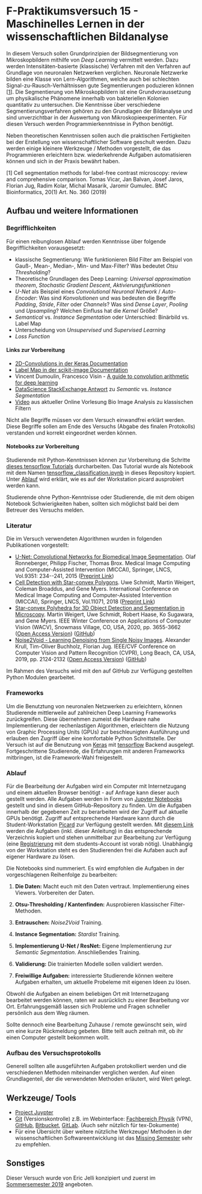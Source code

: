# F-Praktikumsversuch 15 - Maschinelles Lernen in der wissenschaftlichen Bildanalyse
In diesem Versuch sollen Grundprinzipien der Bildsegmentierung von Mikroskopbildern mithilfe von *Deep Learning* vermittelt werden. Dazu werden Intensitäten-basierte (klassische) Verfahren mit den Verfahren auf Grundlage von neuronalen Netzwerken verglichen. Neuronale Netzwerke bilden eine Klasse von Lern-Algorithmen, welche auch bei schlechten Signal-zu-Rausch-Verhältnissen gute Segmentierungen poduzieren können [[1](https://bmcbioinformatics.biomedcentral.com/track/pdf/10.1186/s12859-019-2880-8)]. Die Segmentierung von Mikroskopbildern ist eine Grundvoraussetzung um physikalische Phänomene innerhalb von bakteriellen Kolonien quantitativ zu untersuchen. Die Kenntnisse über verschiedene Segmentierungsverfahren gehören zu den Grundlagen der Bildanalyse und sind unverzichtbar in der Auswertung von Mikroskopieexperimenten. Für diesen Versuch werden Programmierkenntnisse in Python benötigt.

Neben theoretischen Kenntnissen sollen auch die praktischen Fertigkeiten bei der Erstellung von wissenschaftlicher Software geschult werden. Dazu werden einige kleinere Werkzeuge / Methoden vorgestellt, die das Programmieren erleichtern bzw. wiederkehrende Aufgaben automatisieren können und sich in der Praxis bewährt haben.

[1] Cell segmentation methods for label-free contrast microscopy: review and comprehensive comparison. Tomas Vicar, Jan Balvan, Josef Jaros, Florian Jug, Radim Kolar, Michal Masarik, Jaromir Gumulec.
BMC Bioinformatics, 20(1) Art. No. 360 (2019) 

## Aufbau und weitere Informationen
### Begrifflichkeiten
Für einen reibunglosen Ablauf werden Kenntnisse über folgende Begrifflichkeiten vorausgesetzt:
- klassische Segmentierung: Wie funktionieren Bild Filter am Beispiel von Gauß-, Mean-, Median-, Min- und Max-Filter? Was bedeutet *Otsu Thresholding*?
- Theoretische Grundlagen des Deep Learning: *Universal approximation theorem*, *Stochastic Gradient Descent*, *Aktivierungsfunktionen*
- *U-Net* als Beispiel eines *Convolutional Neuronal Network* / *Auto-Encoder*: Was sind *Konvolutionen* und was bedeuten die Begriffe *Padding*, *Stride*, *Filter* oder *Channels*? Was sind *Dense Layer*, *Pooling* und *Upsampling*? Welchen Einfluss hat die *Kernel* Größe?
- *Semantical* vs. *Instance Segmentation* oder Unterschied: Binärbild vs. Label Map
- Unterscheidung von *Unsupervised* und *Supervised Learning*
- *Loss Function*

#### Links zur Vorbereitung
- [2D-Convolutions in der Keras Documentation](https://keras.io/api/layers/convolution_layers/convolution2d/)
- [Label Map in der scikit-image Documentation](https://scikit-image.org/docs/dev/api/skimage.measure.html#skimage.measure.label)
- Vincent Dumoulin, Francesco Visin - [A guide to convolution arithmetic for deep learning](https://github.com/vdumoulin/conv_arithmetic)
- [DataScience StackExchange Antwort](https://datascience.stackexchange.com/questions/52015/what-is-the-difference-between-semantic-segmentation-object-detection-and-insta) zu *Semantic* vs. *Instance Segmentation*
- [Video](https://youtu.be/LT8L3vSLQ2Q) aus aktueller Online Vorlesung Bio Image Analysis zu klassischen Filtern

Nicht alle Begriffe müssen vor dem Versuch einwandfrei erklärt werden. Diese Begriffe sollen am Ende des Versuchs (Abgabe des finalen Protokolls) verstanden und korrekt eingeordnet werden können.

#### Notebooks zur Vorbereitung
Studierende mit Python-Kenntnissen können zur Vorbereitung die Schritte [dieses tensorflow Tutorials](https://www.tensorflow.org/tutorials/keras/classification) durcharbeiten. Das Tutorial wurde als Notebook mit dem Namen [tensorflow_classification.ipynb](tensorflow_classification.ipynb) in dieses Repository kopiert. Unter [Ablauf](#ablauf) wird erklärt, wie es auf der Workstation picard ausprobiert werden kann.

Studierende ohne Python-Kenntnisse oder Studierende, die mit dem obigen Notebook Schwierigkeiten haben, sollten sich möglichst bald bei dem Betreuer des Versuchs melden.

### Literatur
Die im Versuch verwendeten Algorithmen wurden in folgenden Publikationen vorgestellt:
- [U-Net: Convolutional Networks for Biomedical Image Segmentation](https://link.springer.com/chapter/10.1007/978-3-319-24574-4_28). Olaf Ronneberger, Philipp Fischer, Thomas Brox.
Medical Image Computing and Computer-Assisted Intervention (MICCAI), Springer, LNCS, Vol.9351: 234--241, 2015 ([Preprint Link](https://arxiv.org/abs/1505.04597))
- [Cell Detection with Star-convex Polygons](https://link.springer.com/chapter/10.1007/978-3-030-00934-2_30).
Uwe Schmidt, Martin Weigert, Coleman Broaddus, and Gene Myers.
International Conference on Medical Image Computing and Computer-Assisted Intervention (MICCAI), Springer, LNCS, Vol.11071, 2018 ([Preprint Link](https://arxiv.org/abs/1806.03535))
- [Star-convex Polyhedra for 3D Object Detection and Segmentation in Microscopy](https://ieeexplore.ieee.org/document/9093435). Martin Weigert, Uwe Schmidt, Robert Haase, Ko Sugawara, and Gene Myers. IEEE Winter Conference on Applications of Computer Vision (WACV), Snowmass Village, CO, USA, 2020, pp. 3655-3662 ([Open Access Version](http://openaccess.thecvf.com/content_WACV_2020/papers/Weigert_Star-convex_Polyhedra_for_3D_Object_Detection_and_Segmentation_in_Microscopy_WACV_2020_paper.pdf)) ([GitHub](https://github.com/mpicbg-csbd/stardist))
- [Noise2Void - Learning Denoising from Single Noisy Images](https://ieeexplore.ieee.org/abstract/document/8954066). Alexander Krull, Tim-Oliver Buchholz, Florian Jug.
IEEE/CVF Conference on Computer Vision and Pattern Recognition (CVPR), Long Beach, CA, USA, 2019, pp. 2124-2132 ([Open Access Version](http://openaccess.thecvf.com/content_CVPR_2019/papers/Krull_Noise2Void_-_Learning_Denoising_From_Single_Noisy_Images_CVPR_2019_paper.pdf)) ([GitHub](https://github.com/juglab/n2v))

Im Rahmen des Versuchs wird mit den auf GitHub zur Verfügung gestellten Python Modulen gearbeitet.

### Frameworks
Um die Benutztung von neuronalen Netzwerken zu erleichtern, können Studierende mittlerweile auf zahlreichen Deep Learning Frameworks zurückgreifen. Diese übernehmen zumeist die Hardware nahe Implementierung der rechenlastigen Algorithmen, erleichtern die Nutzung von Graphic Processing Units (GPUs) zur beschleunigten Ausführung und erlauben den Zugriff über eine komfortable Python Schnittstelle. Der Versuch ist auf die Benutzung von [Keras](https://keras.io/) mit [tensorflow](https://www.tensorflow.org/) Backend ausgelegt. Fortgeschrittene Studierende, die Erfahrungen mit anderen Frameworks mitbringen, ist die Framework-Wahl freigestellt.

### Ablauf
Für die Bearbeitung der Aufgaben wird ein Computer mit Internetzugang und einem aktuellen Browser benötigt - auf Anfrage kann dieser auch gestellt werden. Alle Aufgaben werden in Form von [Jupyter Notebooks](https://jupyter.org/) gestellt und sind in diesem GitHub-Repository zu finden. Um die Aufgaben innerhalb der gegebenen Zeit zu berarbeiten wird der Zugriff auf aktuelle GPUs benötigt. Zugriff auf entsprechende Hardware kann durch die Student-Workstation [Picard](https://picard.physik.uni-marburg.de) zur Verfügung gestellt werden. Mit [diesem Link](https://picard.physik.uni-marburg.de/jupyterhub/hub/user-redirect/git-pull?repo=https%3A%2F%2Fgithub.com%2Fpicard-mr%2Ffprak-maschinelles-lernen-v15&urlpath=tree%2Ffprak-maschinelles-lernen-v15%2F) werden die Aufgaben (inkl. dieser Anleitung) in das entsprechende Verzeichnis kopiert und stehen unmittelbar zur Bearbeitung zur Verfügung (eine [Registrierung](https://picard.physik.uni-marburg.de/shibboleth/) mit dem students-Account ist vorab nötig). Unabhängig von der Workstation steht es den Studierenden frei die Aufaben auch auf eigener Hardware zu lösen.

Die Notebooks sind nummeriert. Es wird empfohlen die Aufgaben in der vorgeschlagenen Reihenfolge zu bearbeiten:
1. **Die Daten:** Macht euch mit den Daten vertraut. Implementierung eines Viewers. Vorbereiten der Daten.
5. **Otsu-Thresholding / Kantenfinden:** Ausprobieren klassischer Filter-Methoden.
10. **Entrauschen:** *Noise2Void* Training.
20. **Instance Segmentation:** *Stardist* Training.
30. **Implementierung U-Net / ResNet:** Eigene Implementierung zur *Semantic Segmentation*. Anschließendes Training.
40. **Validierung:** Die trainierten Modelle sollen validiert werden.

60. **Freiwillige Aufgaben:** interessierte Studierende können weitere Aufgaben erhalten, um aktuelle Probeleme mit eigenen Ideen zu lösen.

Obwohl die Aufgaben an einem beliebigen Ort mit Internetzugang bearbeitet werden können, raten wir ausrücklich zu einer Bearbeitung vor Ort. Erfahrungsgemäß lassen sich Probleme und Fragen schneller persönlich aus dem Weg räumen.

Sollte dennoch eine Bearbeitung Zuhause / remote gewünscht sein, wird um eine kurze Rückmeldung gebeten. Bitte teilt auch zeitnah mit, ob ihr einen Computer gestellt bekommen wollt.

### Aufbau des Versuchsprotokolls
Generell sollten alle ausgeführten Aufgaben protokolliert werden und die verschiedenen Methoden miteinander verglichen werden. Auf einen Grundlagenteil, der die verwendeten Methoden erläutert, wird Wert gelegt.

## Werkzeuge/ Tools
* [Project Juypter](https://jupyter.org/)
* [Git](https://git-scm.com/) (Versionskontrolle) z.B. im Webinterface: [Fachbereich Physik](https://git.physik.uni-marburg.de/) (VPN), [GitHub](https://github.com/), [Bitbucket](https://bitbucket.org/product/), [GitLab](https://about.gitlab.com/). (Auch sehr nützlich für tex-Dokumente)
* Für eine Übersicht über weitere nützliche Werkzeuge/ Methoden in der wissenschaftlichen Softwareentwicklung ist das [Missing Semester](https://git-scm.com/) sehr zu empfehlen.

## Sonstiges
Dieser Versuch wurde von Eric Jelli konzipiert und zuerst im [Sommersemester 2019](https://git.physik.uni-marburg.de/Jelli/f_praktikum_sose_v15) angeboten.
